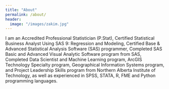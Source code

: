 ```yaml
---
title: "About"
permalink: /about/
header:
  image: "/images/zakim.jpg"
---
```


I am an Accredited Professional Statistician (P.Stat), Certified Statistical Business Analyst Using SAS 9: Regression and Modeling, Certified Base & Advanced Statistical Analysis Software (SAS) programmer, Completed SAS Basic and Advanced  Visual Analytic Software program from SAS, Completed Data Scientist and Machine Learning program, ArcGIS Technology Specialty program, Geographical Information Systems program, and Project Leadership Skills program from Northern Alberta Institute of Technology, as well as  experienced in SPSS, STATA, R, FME and Python programming languages.

